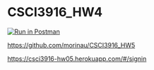 # CSCI3916_HW4

[![Run in Postman](https://run.pstmn.io/button.svg)](https://app.getpostman.com/run-collection/1686d2bd312d1dc25790)

https://github.com/morinau/CSCI3916_HW5

https://csci3916-hw05.herokuapp.com/#/signin
